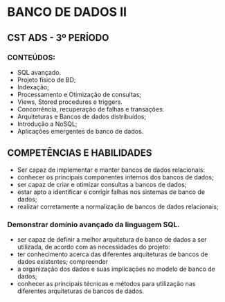  # BANCO DE DADOS II

 ## CST ADS -  3º PERÍODO


### CONTEÚDOS: 

-    SQL avançado. 
-    Projeto físico de BD;
-    Indexação;
-    Processamento e Otimização de consultas;
-    Views, Stored procedures e triggers.
-    Concorrência, recuperação de falhas e transações.
-    Arquiteturas e Bancos de dados distribuídos;
-    Introdução a NoSQL;
-    Aplicações emergentes de banco de dados.

## COMPETÊNCIAS E HABILIDADES

-    Ser capaz de implementar e manter bancos de dados relacionais:
-    conhecer os principais componentes internos dos bancos de dados;
-    ser capaz de criar e otimizar consultas a bancos de dados;
-    estar apto a identificar e corrigir falhas nos sistemas de banco de dados;
-    realizar corretamente a normalização de bancos de dados relacionais;

### Demonstrar domínio avançado da linguagem SQL.

-   ser capaz de definir a melhor arquitetura de banco de dados a ser utilizada, de
    acordo com as necessidades do projeto:
-   ter conhecimento acerca das diferentes arquiteturas de bancos de dados existentes;
    compreender
-   a organização dos dados e suas implicações no modelo de banco de dados;
-   conhecer as principais técnicas e métodos para utilização nas diferentes arquiteturas de
    bancos de dados. 
